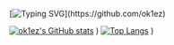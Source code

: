 [![Typing SVG](https://readme-typing-svg.herokuapp.com?font=Fira+Code&weight=700&pause=1000&color=ED3F84&width=435&lines=Hey+there%2C+I'm+OK1ez!)](https://github.com/ok1ez)

[![ok1ez's GitHub stats](https://github-readme-stats.vercel.app/api?username=ok1ez&show_icons=true&theme=radical)](https://github.com/ok1ez)
)
[![Top Langs](https://github-readme-stats.vercel.app/api/top-langs/?username=ok1ez&layout=compact&theme=radical)](https://github.com/ok1ez)
)










